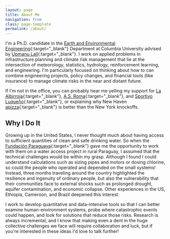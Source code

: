 ```yaml
---
layout: page
title: About Me
navigation: true
class: page-template
permalink: /about/
---
```


I'm a Ph.D. candidate in the [Earth and Environmental Engineering](https://eee.columbia.edu/){:target="_blank"} Department at Columbia University advised by [Upmanu Lall](https://columbia.edu/~ula2){:target="_blank"}.
I work on applied problems in infrastructure planning and climate risk management that lie at the intersection of meteorology, statistics, hydrology, reinforcement learning, and engineering.
I'm particularly focused on thinking about how to can combine engineering projects, policy changes, and financial tools (like insurance) to manage climate risks in the near and distant future.

If I'm not in the office, you can probably hear me yelling my support for [La Albirroja](https://twitter.com/albirroja?lang=en){:target="_blank"}, [A.S. Roma](https://www.chiesaditotti.com/){:target="_blank"}, and [Sportivo Luqueño](http://clubsportivoluqueno.com.py/){:target="_blank"}, or explaining why New Haven [apizza](https://www.nhregister.com/news/article/An-upcoming-film-celebrates-New-Haven-s-holy-12576171.php){:target="_blank"} is better than the New York knockoffs.

## Why I Do It

Growing up in the United States, I never thought much about having access to sufficient quantities of clean and safe drinking water.
So when the [Fundación Paraguaya](http://www.fundacionparaguaya.org.py/?lang=en){:target="_blank"} gave me the opportunity to work with them on a water access project in rural Paraguay, I assumed that the technical challenges would be within my grasp.
Although I found I could understand calculations such as sizing pipes and motors or dosing chlorine, so could the people who operated and depended on the small systems!
Instead, three months traveling around the country highlighted the resilience and ingenuity of ordinary people, but also the vulnerability that their communities face to external shocks such as prolonged drought, aquifer contamination, and economic collapse.
Other experiences in the US, Ethiopia, Cameroon, and Brazil deepened this interest.

I work to develop quantitative and data-intensive tools so that I can better examine human-environment systems, probe where catastrophic events could happen, and look for solutions that reduce those risks.
Research is always incremental, and I know that making even a dent in the huge collective challenges we face will require collaboration and luck, but if you're interested in these ideas I'd love to talk further!